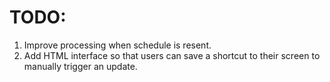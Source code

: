 TODO:
=====

1. Improve processing when schedule is resent.
2. Add HTML interface so that users can save a shortcut to their screen to manually trigger an update.
